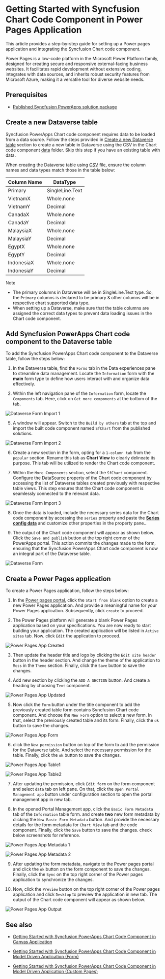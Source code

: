 # Getting Started with Syncfusion Chart Code Component in Power Pages Application

This article provides a step-by-step guide for setting up a Power pages application and integrating the Syncfusion Chart code component.

Power Pages is a low-code platform in the Microsoft Power Platform family, designed for creating secure and responsive external-facing business websites. It facilitates rapid development without extensive coding, integrates with data sources, and inherits robust security features from Microsoft Azure, making it a versatile tool for diverse website needs.

## Prerequisites

- [Published Syncfusion PowerApps solution package](../../README.md#deploying-the-solution-package-in-the-powerapps-portal)

## Create a new Dataverse table

Syncfusion PowerApps Chart code component requires data to be loaded from a data source. Follow the steps provided in [Create a new Dataverse table](../common/faq.md#how-to-create-a-new-dataverse-table) section to create a new table in Dataverse using the CSV in the Chart code component [data](../../components/charts/data/) folder. Skip this step if you have an existing table with data.

When creating the Dataverse table using [CSV](../../components/charts/data/chartData.csv) file, ensure the column names and data types match those in the table below:

| Column Name | DataType   |
|-------------|------------|
| Primary     | SingleLine.Text |
| VietnamX    | Whole.none |
| VietnamY    | Decimal |
| CanadaX     | Whole.none |
| CanadaY     | Decimal |
| MalaysiaX   | Whole.none |
| MalaysiaY   | Decimal |
| EgyptX      | Whole.none |
| EgyptY      | Decimal |
| IndonesiaX  | Whole.none |
| IndonesiaY  | Decimal |

> [!NOTE]
> - The primary columns in Dataverse will be in SingleLine.Text type. So, the `Primary` columns is declared to be primary & other columns will be in respective chart supported data type.
> - When setting up a Dataverse, make sure that the table columns are assigned the correct data types to prevent data loading issues in the Chart code component.

## Add Syncfusion PowerApps Chart code component to the Dataverse table

To add the Syncfusion PowerApps Chart code component to the Dataverse table, follow the steps below:

1. In the Dataverse table, find the `Forms` tab in the Data experiences pane to streamline data management. Locate the `Information` form with the **main** form type to define how users interact with and organize data effectively.

2. Within the left navigation pane of the `Information` form, locate the `Components` tab. Here, click on `Get more components` at the bottom of the tab.

![Dataverse Form Import 1](../images/common/MD-PP-Import1.png)

5. A window will appear. Switch to the `Build by others` tab at the top and import the built code component named `SfChart` from the published solutions.

![Dataverse Form Import 2](../images/charts/MD-PP-Import2.png)

6. Create a new section in the form, opting for a `1-column tab` from the `popular` section. Rename this tab as **Chart View** to clearly delineate its purpose. This tab will be utilized to render the Chart code component.

7. Within the `More Components` section, select the `SfChart` component. Configure the DataSource property of the Chart code component by accessing the list of Dataverse tables created previously with respective table views. This step ensures that the Chart code component is seamlessly connected to the relevant data.

![Dataverse Form Import 3](../images/charts/MD-PP-Import3.png)

8. Once the data is loaded, include the necessary series data for the Chart code component by accessing the `series` property and paste the [**Series config data**](../../components/charts/data/seriesConfig.json) and customize other properties in the property pane..

9. The output of the Chart code component will appear as shown below. Click the `Save and publish` button at the top right corner of the PowerApps portal. This action commits the changes made to the form, ensuring that the Syncfusion PowerApps Chart code component is now an integral part of the Dataverse table.

![Dataverse Form](../images/charts/MD-PP-DataverseForm.png)

## Create a Power Pages application

To create a Power Pages application, follow the steps below:

1. In the [Power pages portal](https://make.powerpages.microsoft.com/), click the `Start from blank` option to create a new Power Pages application. And provide a meaningful name for your Power Pages application. Subsequently, click `create` to proceed.

2. The Power Pages platform will generate a blank Power Pages application based on your specifications. You are now ready to start building your application. The created application will be listed in `Active sites` tab. Now. click `Edit` the application to proceed.

![Power Pages App Created](../images/common/PP-BlankApp.png)

3. Then update the header title and logo by clicking the `Edit site header` button in the header section. And change the theme of the application to `Moss` in the `Theme` section. Finally, click the `Save` button to save the changes.

4. Add new section by clicking the `ADD A SECTION` button. And create a heading by choosing `Text` component.

![Power Pages App Updated](../images/common/PP-Themed.png)

5. Now click the `Form` button under the title component to add the previously created table form contains Syncfusion Chart code component. And choose the `New Form` option to select a new form. In that, select the previously created table and its form. Finally, click the `ok` button to save the changes.

![Power Pages App Form](../images/charts/PP-Form1.png)

6. click the `New permission` button on top of the form to add the permission for the Dataverse table. And select the necessary permission for the table. Finally, click the `ok` button to save the changes.

![Power Pages App Table1](../images/common/PP-TablePermission1.png)

![Power Pages App Table2](../images/charts/PP-TablePermission2.png)

7. After updating the permission, click `Edit form` on the form component and select `data` tab on left pane. On that, click the `Open Portal Management app` button under configuration section to open the portal management app in new tab.

8. In the opened Portal Management app, click the `Basic Form Metadata` tab of the `Information` table form. and create **two** new form metadata by clicking the `New Basic Form Metadata` button. And provide the necessary details for the form metadata for `Chart View` tab and the code component. Finally, click the `Save` button to save the changes. check below screenshots for reference.

![Power Pages App Metadata 1](../images/charts/PP-Metadata1.png)

![Power Pages App Metadata 2](../images/charts/PP-Metadata2.png)

9. After updating the form metadata, navigate to the Power pages portal and click the `ok` button on the form component to save the changes. Finally, click the `Sync` on the top right corner of the Power pages application to synchronize the changes.

10. Now, click the `Preview` button on the top right corner of the Power pages application and click `Desktop` to preview the application in new tab. The output of the Chart code component will appear as shown below.

![Power Pages App Output](../images/charts/PP-Output.png)

## See also

- [Getting Started with Syncfusion PowerApps Chart Code Component in Canvas Application](getting-started-with-canvas.md)

- [Getting Started with Syncfusion PowerApps Chart Code Component in Model Driven Application (Form)](getting-started-with-model-driven-form.md)

- [Getting Started with Syncfusion PowerApps Chart Code Component in Model Driven Application (Custom Pages)](getting-started-with-model-driven-custom-pages.md)
